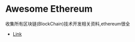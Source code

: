 # Awesome Ethereum
收集所有区块链(BlockChain)技术开发相关资料,ethereum很全
- [Link](https://github.com/chaozh/awesome-blockchain-cn)
